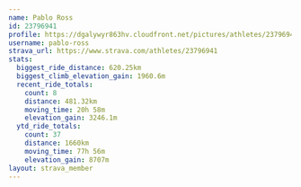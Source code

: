 ```yaml
---
name: Pablo Ross
id: 23796941
profile: https://dgalywyr863hv.cloudfront.net/pictures/athletes/23796941/14615399/1/large.jpg
username: pablo-ross
strava_url: https://www.strava.com/athletes/23796941
stats:
  biggest_ride_distance: 620.25km
  biggest_climb_elevation_gain: 1960.6m
  recent_ride_totals:
    count: 8
    distance: 481.32km
    moving_time: 20h 58m
    elevation_gain: 3246.1m
  ytd_ride_totals:
    count: 37
    distance: 1660km
    moving_time: 77h 56m
    elevation_gain: 8707m
layout: strava_member
--- 
```


